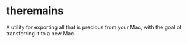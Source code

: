 theremains
==========

A utility for exporting all that is precious from your Mac, with the goal of transferring it to a new Mac.
